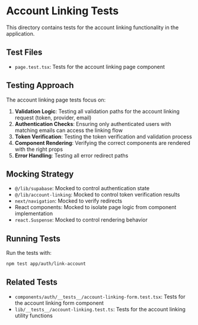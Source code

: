 # Account Linking Tests

This directory contains tests for the account linking functionality in the application.

## Test Files

- `page.test.tsx`: Tests for the account linking page component

## Testing Approach

The account linking page tests focus on:

1. **Validation Logic**: Testing all validation paths for the account linking request (token, provider, email)
2. **Authentication Checks**: Ensuring only authenticated users with matching emails can access the linking flow
3. **Token Verification**: Testing the token verification and validation process
4. **Component Rendering**: Verifying the correct components are rendered with the right props
5. **Error Handling**: Testing all error redirect paths

## Mocking Strategy

- `@/lib/supabase`: Mocked to control authentication state
- `@/lib/account-linking`: Mocked to control token verification results
- `next/navigation`: Mocked to verify redirects
- React components: Mocked to isolate page logic from component implementation
- `react.Suspense`: Mocked to control rendering behavior

## Running Tests

Run the tests with:

```bash
npm test app/auth/link-account
```

## Related Tests

- `components/auth/__tests__/account-linking-form.test.tsx`: Tests for the account linking form component
- `lib/__tests__/account-linking.test.ts`: Tests for the account linking utility functions 